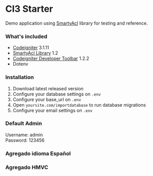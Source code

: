 # CI3 Starter
Demo application using [SmartyAcl](https://github.com/rubensrocha/codeigniter-smarty-acl) library for testing and reference.

### What's included
- [Codeigniter](https://codeigniter.com/) 3.1.11
- [SmartyAcl Library](https://github.com/rubensrocha/codeigniter-smarty-acl) 1.2
- [Codeigniter Developer Toolbar](https://github.com/JCSama/CodeIgniter-develbar/) 1.2.2
- Dotenv

### Installation
1. Download latest released version
2. Configure your database settings on `.env`
3. Configure your base_url on `.env`
4. Open `yoursite.com/importdatabase` to run database migrations
5. Configure your email settings on `.env`

### Default Admin
Username: admin<br>
Password: 123456

### Agregado idioma Español

### Agregado HMVC